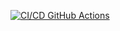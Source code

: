 [![CI/CD GitHub Actions](https://github.com/nikitagordeev10/8-2-course-university-introduction-unit-testing-lab-2/actions/workflows/test-action.yml/badge.svg)](https://github.com/nikitagordeev10/8-2-course-university-introduction-unit-testing-lab-2/actions/workflows/test-action.yml)
